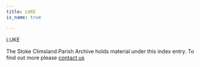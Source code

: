 ```yaml
---
title: LUKE
is_name: true

---
```


LUKE


The Stoke Climsland Parish Archive holds material under this index entry. To find out more please [contact us](/contact/)
